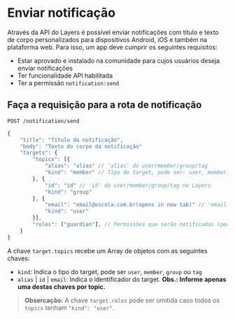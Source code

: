 
# Enviar notificação

Através da API do Layers é possível enviar notificações com título e texto de corpo personalizados para dispositivos Android, iOS e também na plataforma web. Para isso, um app deve cumprir os seguintes requisitos:

+ Estar aprovado e instalado na comunidade para cujos usuários deseja enviar notificações
+ Ter funcionalidade API habilitada
+ Ter a permissão `notification:send`

## Faça a requisição para a rota de notificação

```http
POST /notification/send
```

```js
{
    "title": "Título da notificação",
    "body": "Texto do corpo da notificação"
    "targets": {
        "topics": [{
            "alias": "alias" // 'alias' do user/member/group/tag
            "kind": "member" // Tipo do target, pode ser: user, member, group ou tag
        }, {
            "id": "id" // 'id' do user/member/group/tag no Layers
            "kind": "group"
        }, {
            "email": "email@escola.com.br(opens in new tab)" // 'email' do user
            "kind": "user"
        }],
        "roles": ["guardian"], // Permissões que serão notificadas (pode ser omitida caso os todos os targets tenham `"kind": "user"`)
    }
}
```

A chave `target.topics` recebe um Array de objetos com as seguintes chaves:

* `kind`: Indica o tipo do target, pode ser `user`, `member`, `group` ou `tag`
* `alias` | `id` | `email`: Indica o identificador do target. **Obs.: Informe apenas uma destas chaves por topic.**

> **Obsercação:** A chave `target.roles` pode ser omitida caso todos os `topics` tenham `"kind": "user"`.
